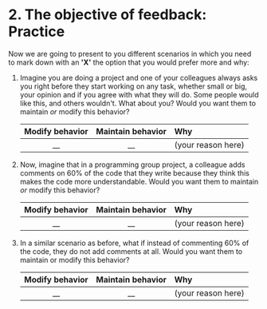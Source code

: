 # 2. The objective of feedback: Practice

Now we are going to present to you different scenarios in which you need to mark down with an **'X'** the option that you would prefer more and why: 

1. Imagine you are doing a project and one of your colleagues always asks you right before they start working on any task, whether small or big, your opinion and if you agree with what they will do. Some people would like this, and others wouldn't. What about you? Would you want them to maintain *or* modify this behavior? 

    |Modify behavior|Maintain behavior|         Why        |
    |:-------------:|:---------------:|:-------------------|
    |      __       |        __       | (your reason here) |


2. Now, imagine that in a programming group project, a colleague adds comments on 60% of the code that they write because they think this makes the code more understandable. Would you want them to maintain *or* modify this behavior? 

    |Modify behavior|Maintain behavior|         Why        |
    |:-------------:|:---------------:|:-------------------|
    |      __       |        __       | (your reason here) |


3. In a similar scenario as before, what if instead of commenting 60% of the code, they do not add comments at all. Would you want them to maintain or modify this behavior? 

    |Modify behavior|Maintain behavior|         Why        |
    |:-------------:|:---------------:|:-------------------|
    |      __       |        __       | (your reason here) |


